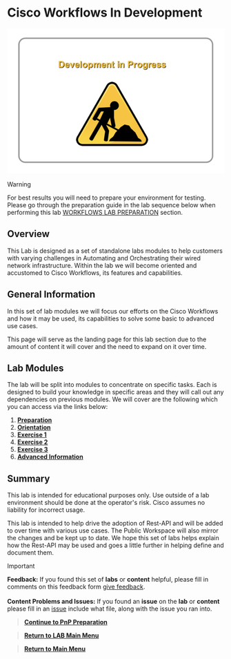 # Cisco Workflows In Development

![json](../../ASSETS/COMMON/BUILD/underconstruction.png?raw=true "Import JSON")

> [!WARNING]
> For best results you will need to prepare your environment for testing. Please go through the preparation guide in the lab sequence below when performing this lab [WORKFLOWS LAB PREPARATION](./module1-prep.md) section.

## Overview

This Lab is designed as a set of standalone labs modules to help customers with varying challenges in Automating and Orchestrating their wired network infrastructure. Within the lab we will become oriented and accustomed to Cisco Workflows, its features and capabilities.

## General Information

In this set of lab modules we will focus our efforts on the Cisco Workflows and how it may be used, its capabilities to solve some basic to advanced use cases. 

This page will serve as the landing page for this lab section due to the amount of content it will cover and the need to expand on it over time. 

## Lab Modules

The lab will be split into modules to concentrate on specific tasks. Each is designed to build your knowledge in specific areas and they will call out any dependencies on previous modules. We will cover are the following which you can access via the links below:

1. [**Preparation**](./module1-preparation.md)
2. [**Orientation**](./module2-orientation.md)
3. [**Exercise 1**](./module3-exercise1.md)
4. [**Exercise 2**](./module4-aexercise1.md)
5. [**Exercise 3**](./module5-exercise1.md)
6. [**Advanced Information**](./module6-advanced.md)

## Summary

This lab is intended for educational purposes only. Use outside of a lab environment should be done at the operator's risk. Cisco assumes no liability for incorrect usage.

This lab is intended to help drive the adoption of Rest-API and will be added to over time with various use cases. The Public Workspace will also mirror the changes and be kept up to date. We hope this set of labs helps explain how the Rest-API may be used and goes a little further in helping define and document them.

> [!IMPORTANT]
> **Feedback:** If you found this set of **labs** or **content** helpful, please fill in comments on this feedback form [give feedback](https://github.com/kebaldwi/DNAC-TEMPLATES/discussions/new?category=feedback-and-ideas).</br></br>
**Content Problems and Issues:** If you found an **issue** on the **lab** or **content** please fill in an [issue](https://github.com/kebaldwi/DNAC-TEMPLATES/issues/new) include what file, along with the issue you ran into. 

> [**Continue to PnP Preparation**](./module1-preparation.md)

> [**Return to LAB Main Menu**](../README.md)

> [**Return to Main Menu**](../../README.md)
